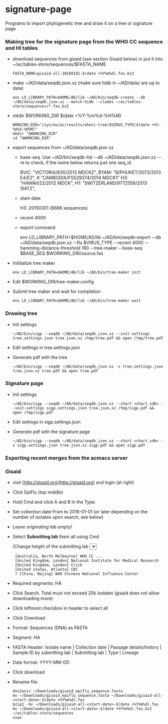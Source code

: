 # signature-page
Programs to import phylogenetic tree and draw it on a tree or signature page

### Making tree for the signature page from the WHO CC sequence and HI tables

  - download sequences from gisaid (see section Gisaid below) in put it into ~/ac/tables-store/sequences/$FASTA_NAME

        FASTA_NAME=gisaid-all-20160101-$(date +%Y%m%d).fas.bz2

  - make ~/AD/data/seqdb.json.xz (make sure hidb in ~/AD/data/ are up to date)

        env LD_LIBRARY_PATH=$HOME/AD/lib ~/AD/bin/seqdb-create --db ~/AD/data/seqdb.json.xz --match-hidb --clades ~/ac/tables-store/sequences/*.fas.bz2

  - mkdir $WORKING_DIR $(date +%Y-%m%d-%H%M)

        WORKING_DIR="/syn/eu/ac/results/whocc-tree/$VIRUS_TYPE/$(date +%Y-%m%d-%H%M)"
        mkdir "$WORKING_DIR"
        cd "$WORKING_DIR"

  - export sequences from ~/AD/data/seqdb.json.xz

    - base-seq. Use ~/AD/bin/seqdb-list --db ~/AD/data/seqdb.json.xz --re <name> to check, if the name below returns just one seq_id

        BVIC: "VICTORIA/830/2013 MDCK2",
        BYAM: "B/PHUKET/3073/2013 E4/E2", # "CAMBODIA/FSS29374/2014 MDCK1"
        H3:   "HAWAII/22/2012 MDCK",
        H1:   "SWITZERLAND/9772556/2013 SIAT2",

    - start-date

        H3: 20150301 (6686 sequences)

    - recent 4000

    - export command

        env LD_LIBRARY_PATH=$HOME/AD/lib ~/AD/bin/seqdb-export --db ~/AD/data/seqdb.json.xz --flu $VIRUS_TYPE --recent 4000 --hamming-distance-threshold 160 --tree-maker --base-seq $BASE_SEQ $WORKING_DIR/source.fas

  - Initilialize tree maker

        env LD_LIBRARY_PATH=$HOME/AD/lib ~/AD/bin/tree-maker init

  - Edit $WORKING_DIR/tree-maker.config

  - Submit tree maker and wait for completion

        env LD_LIBRARY_PATH=$HOME/AD/lib ~/AD/bin/tree-maker wait

### Drawing tree

  - Init settings

        ~/AD/bin/sigp --seqdb ~/AD/data/seqdb.json.xz --init-settings tree.settings.json tree.json.xz /tmp/tree.pdf && open /tmp/tree.pdf

  - Edit settings in tree.settings.json

  - Generate pdf with the tree

        ~/AD/bin/sigp --seqdb ~/AD/data/seqdb.json.xz -s tree.settings.json tree.json.xz tree.pdf && open tree.pdf

### Signature page

  - Init settings

        ~/AD/bin/sigp --seqdb ~/AD/data/seqdb.json.xz --chart <chart.sdb> --init-settings sigp.settings.json tree.json.xz /tmp/sigp.pdf && open /tmp/sigp.pdf

  - Edit settings in sigp.settings.json

  - Generate pdf with the signature page

        ~/AD/bin/sigp --seqdb ~/AD/data/seqdb.json.xz --chart <chart.sdb> -s sigp.settings.json tree.json.xz sigp.pdf && open sigp.pdf

### Exporting recent merges from the acmacs server

### Gisaid

  - visit [http://gisaid.org](http://gisaid.org) and login (at right)
  - Click EpiFlu (top middle)
  - Hold Cmd and click A and B in the Type.
  - Set collection date From to 2016-01-01 (or later depending on the number of isolates upon search, see below)
  - _Leave originating lab empty!_

  - Select **Submitting lab** them all using Cmd

    (Change height of the submitting lab <select> 500px)

         [Australia, North Melbourne] WHO CC ...
         [United Kingdom, London] National Institute for Medical Research
         [United Kingdom, London] Crick
         [United states, Atlanta] CDC
         ? [China, Bejing] WHO Chinese National Influenza Center

  - Required segments: HA
  - Click Search. Total must not exceed 20k isolates (gisaid does not allow downloading more)
  - Click leftmost checkbox in header to select all
  - Click Download
  - Format: Sequences (DNA) as FASTA
  - Segment: HA
  - FASTA Header: Isolate name |  Collection date | Passage details/history |  Sample ID by submitting lab | Submitting lab | Type |  Lineage
  - Date format: YYYY-MM-DD
  - Click download

  - Rename file:

        dos2unix ~/Downloads/gisaid_epiflu_sequence.fasta
        mv ~/Downloads/gisaid_epiflu_sequence.fasta ~/Downloads/gisaid-all-<start-date>-$(date +%Y%m%d).fas
        bzip2 -9v ~/Downloads/gisaid-all-<start-date>-$(date +%Y%m%d).fas
        mv ~/Downloads/gisaid-all-<start-date>-$(date +%Y%m%d).fas.bz2 ~/ac/tables-store/sequences
        ssax
